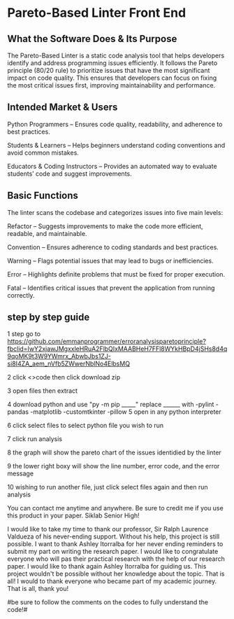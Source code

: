 # Pareto-Based Linter Front End

## What the Software Does & Its Purpose
The Pareto-Based Linter is a static code analysis tool that helps developers identify and address programming issues efficiently. It follows the Pareto principle (80/20 rule) to prioritize issues that have the most significant impact on code quality. This ensures that developers can focus on fixing the most critical issues first, improving maintainability and performance.

## Intended Market & Users
Python Programmers – Ensures code quality, readability, and adherence to best practices.

Students & Learners – Helps beginners understand coding conventions and avoid common mistakes.

Educators & Coding Instructors – Provides an automated way to evaluate students’ code and suggest improvements.

## Basic Functions
The linter scans the codebase and categorizes issues into five main levels:

Refactor – Suggests improvements to make the code more efficient, readable, and maintainable.

Convention – Ensures adherence to coding standards and best practices.

Warning – Flags potential issues that may lead to bugs or inefficiencies.

Error – Highlights definite problems that must be fixed for proper execution.

Fatal – Identifies critical issues that prevent the application from running correctly.

## step by step guide
1  step go to https://github.com/emmanprogrammer/erroranalysisparetoprinciple?fbclid=IwY2xjawJMgxxleHRuA2FlbQIxMAABHeH7FFl8WYkHBpD4jSHs8d4q9qoMK9t3W9YWmrx_AbwbJbs1ZJ-si8I4ZA_aem_nVfb5ZWwerNblNo4ElbsMQ

2 click <>code then click download zip

3 open files then extract

4 download python and use "py -m pip _____"
    replace ______ with 
    -pylint
    -pandas
    -matplotlib
    -customtkinter
    -pillow
5 open in any python interpreter

6 click select files to select python file you wish to run

7 click run analysis

8 the graph will show the pareto chart of the issues identidied by the linter

9 the lower right boxy will show the line number, error code, and the error message

10 wishing to run another file, just click select files again and then run analysis

You can contact me anytime and anywhere.
Be sure to credit me if you use this product in your paper.
Siklab Senior High!

I would like to take my time to thank our professor, Sir Ralph Laurence Valdueza of his never-ending support. Without his help, this project is still possible. I want to thank Ashley Itorralba for her never ending reminders to submit my part on writing the research paper. I  would like to congratulate everyone who will pas their practical research with the help of our research paper. I would like to thank again Ashley Itorralba for guiding us. This project wouldn't be possible without her knowledge about the topic. That is all! I would to thank everyone who became part of my academic journey. That is all, thank you!


#be sure to follow the comments on the codes to fully understand the code!#